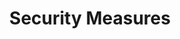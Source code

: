 ---
title: Security Measures
layout: questions
parent: Questions
grand_parent: CompTIA A+ 220-1102 (Core 2)
permalink: /education/comptia/a-plus/core-two/questions/security-meausres/
questions:
    - question: "You are assisting with the design of a new campus building for a multinational firm. On the recommendation of a security consultant, the architect has added closely spaced sculpted stone posts with reinforced steel cores that surround the area between the building entrance and the street. At the most recent client meeting, the building owner has queried the cost of these. Can you explain their purpose?"
      answer: "These bollards are designed to prevent vehicles from crashing into the building lobby as part of a terrorist or criminal attack. The security consultant should only recommend the control if the risk of this type of attack justifies the expense."
    - question: "Katie works in a high-security government facility. When she comes to work in the morning, she places her hand on a scanning device installed at a turnstile in the building lobby. The scanner reads her palmprint and compares it to a master record of her palmprint in a database to verify her identity. What type of security control is this?"
      answer: "Biometric authentication deployed as part of a building's entry-control system. "
    - question: "The building will house a number of servers contained within a secure room and network racks. You have recommended that the provisioning requirement includes key-operated chassis faceplates. What threats will this mitigate?"
      answer: "A lockable faceplate controls who can access the power button, external ports, and internal components. This mitigates the risk of someone gaining access to the server room via social engineering. It also mitigates risks from insider threat by rogue administrators, though to a lesser extent (each request for a chassis key would need to be approved and logged)."
---